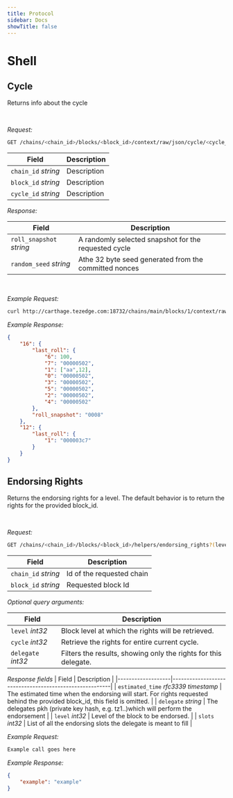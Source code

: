 ```yaml
---
title: Protocol
sidebar: Docs
showTitle: false
---
```


# Shell


## Cycle

Returns info about the cycle

&nbsp;

*Request:*

```bash
GET /chains/<chain_id>/blocks/<block_id>/context/raw/json/cycle/<cycle_id> 
```  

| Field             |                  Description                           |
|-------------------|--------------------------------------------------------|
| `chain_id` *string* | Description |
| `block_id` *string* | Description |  
| `cycle_id` *string* | Description |  


*Response:*

| Field             |                  Description                           |
|-------------------|--------------------------------------------------------|
| `roll_snapshot` *string* |  A randomly selected snapshot for the requested cycle  |
| `random_seed` *string* |  Athe 32 byte seed generated from the committed nonces |  

&nbsp;
&nbsp;

*Example Request:*


```bash
curl http://carthage.tezedge.com:18732/chains/main/blocks/1/context/raw/bytes/cycle
```

*Example Response:*


```JSON
{
    "16": {
        "last_roll": {
            "6": 100,
            "7": "00000502",
            "1": ["aa",12],
            "0": "00000502",
            "3": "00000502",
            "5": "00000502",
            "2": "00000502",
            "4": "00000502"
        },
        "roll_snapshot": "0008"
    },
    "12": {
        "last_roll": {
            "1": "000003c7"
        }
    }
}
```

## Endorsing Rights

Returns the endorsing rights for a level. The default behavior is to return the rights for the provided block_id.

&nbsp;

*Request:*

```bash
GET /chains/<chain_id>/blocks/<block_id>/helpers/endorsing_rights?(level=<block_level>)*&(cycle=<block_cycle>)*&(delegate=<pkh>)
```  


| Field             |                  Description                           |
|-------------------|--------------------------------------------------------|
| `chain_id` *string* | Id of the requested chain |
| `block_id` *string* | Requested block Id |  


*Optional query arguments:*

| Field             |                  Description                           |
|-------------------|--------------------------------------------------------|
| `level` *int32* | Block level at which the rights will be retrieved. |
| `cycle` *int32* | Retrieve the rights for entire current cycle. |  
| `delegate` *int32* | Filters the results, showing only the rights for this delegate. |  

*Response fields*
| Field             |                  Description                           |
|-------------------|--------------------------------------------------------|
| `estimated_time` *rfc3339 timestamp* | The estimated time when the endorsing will start. For rights requested behind the provided block_id, this field is omitted. |
| `delegate` *string* | The delegates pkh (private key hash, e.g. tz1..)which will perform the endorsement |
| `level` *int32* | Level of the block to be endorsed. |
| `slots` *int32* | List of all the endorsing slots the delegate is meant to fill | 


*Example Request:*


```bash
Example call goes here
```

*Example Response:*

```JSON
{
    "example": "example"
}
```